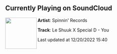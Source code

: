 ## Currently Playing on SoundCloud

[<img align="left" width="100" src="https://i1.sndcdn.com/artworks-yiRNcmVb4ZSUURVP-o008Bw-t500x500.jpg">](https://soundcloud.com/spinninrecords/le-shuuk-x-special-d-you-1)

**Artist**: Spinnin' Records 

**Track**: Le Shuuk X Special D - You

Last updated at 12/20/2022 15:40
